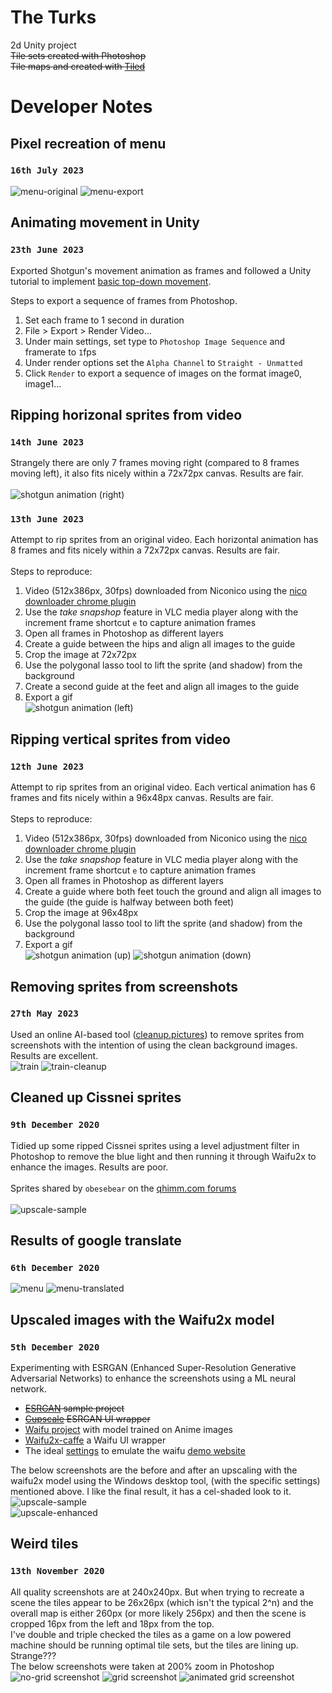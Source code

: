 # The Turks
2d Unity project \
~~Tile sets created with Photoshop~~ \
~~Tile maps and created with [Tiled](https://www.mapeditor.org/)~~

# Developer Notes

## Pixel recreation of menu
### `16th July 2023`
![menu-original](/assets/ui/menu-original.png)
![menu-export](/assets/ui/menu-export.png)

## Animating movement in Unity

### `23th June 2023`
Exported Shotgun's movement animation as frames and followed a Unity tutorial to implement [basic top-down movement](https://www.youtube.com/watch?v=whzomFgjT50).

Steps to export a sequence of frames from Photoshop.
1. Set each frame to 1 second in duration
2. File > Export > Render Video...
3. Under main settings, set type to `Photoshop Image Sequence` and framerate to `1`fps
4. Under render options set the `Alpha Channel` to `Straight - Unmatted`
5. Click `Render` to export a sequence of images on the format image0, image1...

## Ripping horizonal sprites from video

### `14th June 2023`
Strangely there are only 7 frames moving right (compared to 8 frames moving left), it also fits nicely within a 72x72px canvas. Results are fair. \
\
![shotgun animation (right)](/assets/sprites/shotgun/right.gif)

### `13th June 2023`
Attempt to rip sprites from an original video. Each horizontal animation has 8 frames and fits nicely within a 72x72px canvas. Results are fair. \
\
Steps to reproduce:
1. Video (512x386px, 30fps) downloaded from Niconico using the [nico downloader chrome plugin](https://chrome.google.com/webstore/detail/nico-downloader/dncjcadpoakefjpnabimpalenliehbig)
2. Use the _take snapshop_ feature in VLC media player along with the increment frame shortcut `e` to capture animation frames
3. Open all frames in Photoshop as different layers
4. Create a guide between the hips and align all images to the guide
5. Crop the image at 72x72px
6. Use the polygonal lasso tool to lift the sprite (and shadow) from the background
7. Create a second guide at the feet and align all images to the guide
8. Export a gif
\
![shotgun animation (left)](/assets/sprites/shotgun/left.gif)

## Ripping vertical sprites from video
### `12th June 2023`
Attempt to rip sprites from an original video. Each vertical animation has 6 frames and fits nicely within a 96x48px canvas. Results are fair. \
\
Steps to reproduce:
1. Video (512x386px, 30fps) downloaded from Niconico using the [nico downloader chrome plugin](https://chrome.google.com/webstore/detail/nico-downloader/dncjcadpoakefjpnabimpalenliehbig)
2. Use the _take snapshop_ feature in VLC media player along with the increment frame shortcut `e` to capture animation frames
3. Open all frames in Photoshop as different layers
4. Create a guide where both feet touch the ground and align all images to the guide (the guide is halfway between both feet)
5. Crop the image at 96x48px
6. Use the polygonal lasso tool to lift the sprite (and shadow) from the background
7. Export a gif
\
![shotgun animation (up)](/assets/sprites/shotgun/up.gif)
![shotgun animation (down)](/assets/sprites/shotgun/down.gif)

## Removing sprites from screenshots
### `27th May 2023`
Used an online AI-based tool ([cleanup.pictures](https://cleanup.pictures/)) to remove sprites from screenshots with the intention of using the clean background images. Results are excellent.
\
![train](/screenshots/train.jpg)
![train-cleanup](/screenshots/train_cleanup.jpg)

## Cleaned up Cissnei sprites
### `9th December 2020`
Tidied up some ripped Cissnei sprites using a level adjustment filter in Photoshop to remove the blue light and then running it through Waifu2x to enhance the images. Results are poor.
\
\
Sprites shared by `obesebear` on the [qhimm.com forums](https://forums.qhimm.com/index.php?topic=19983.0)
\
\
![upscale-sample](/assets/sprites/cissnei-example.png)

## Results of google translate
### `6th December 2020`
![menu](/assets/ui/menu.png)
![menu-translated](/assets/ui/menu-translated.png)

## Upscaled images with the Waifu2x model
### `5th December 2020`
Experimenting with ESRGAN (Enhanced Super-Resolution Generative Adversarial Networks) to enhance the screenshots using a ML neural network.

- ~~[ESRGAN](https://github.com/JoeyBallentine/ESRGAN) sample project~~
- ~~[Cupscale](https://github.com/n00mkrad/cupscale) ESRGAN UI wrapper~~
- [Waifu project](https://github.com/nagadomi/waifu2x) with model trained on Anime images
- [Waifu2x-caffe](https://github.com/lltcggie/waifu2x-caffe) a Waifu UI wrapper
- The ideal [settings](https://github.com/nagadomi/waifu2x/issues/201) to emulate the waifu [demo website](http://waifu2x.udp.jp/)


The below screenshots are the before and after an upscaling with the waifu2x model using the Windows desktop tool, (with the specific settings) mentioned above. I like the final result, it has a cel-shaded look to it.
\
![upscale-sample](/screenshots/upscale-sample.jpg)
\
![upscale-enhanced](/screenshots/upscale-enhanced.png)

## Weird tiles
### `13th November 2020`
All quality screenshots are at 240x240px. But when trying to recreate a scene the tiles appear to be 26x26px (which isn't the typical 2^n) and the overall map is either 260px (or more likely 256px) and then the scene is cropped 16px from the left and 18px from the top. 
\
I've double and triple checked the tiles as a game on a low powered machine should be running optimal tile sets, but the tiles are lining up. Strange???
\
The below screenshots were taken at 200% zoom in Photoshop
![no-grid screenshot](/screenshots/no-grid.png)
![grid screenshot](/screenshots/grid.png)
![animated grid screenshot](/screenshots/animated-grid.gif)
